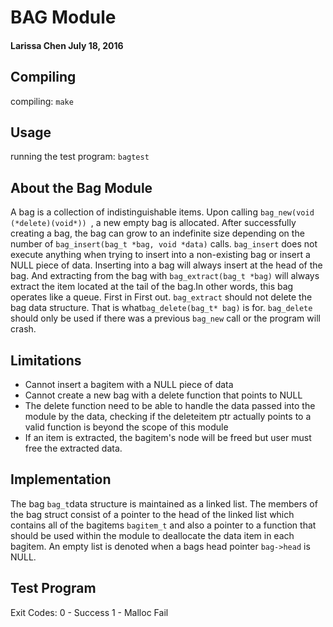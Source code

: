 # BAG Module
#### Larissa Chen July 18, 2016

## Compiling
compiling: `make`

## Usage
running the test program: `bagtest`

## About the Bag Module
A bag is a collection of indistinguishable items. Upon calling
`bag_new(void (*delete)(void*)) `, a new empty bag is allocated. After
successfully creating a bag, the bag can grow
to an indefinite size depending on the number of
`bag_insert(bag_t *bag, void *data)` calls. `bag_insert` does not execute
anything when trying to insert into a non-existing bag or insert a NULL
piece of data. Inserting into a bag will always insert at the head of the
bag. And extracting from the bag with `bag_extract(bag_t *bag)` will
always extract the item located at the tail of the bag.In other words,
this bag operates like a queue. First in First out. `bag_extract` should
not delete the bag data structure. That is what`bag_delete(bag_t* bag)` is
for. `bag_delete` should only be used if there was a previous `bag_new`
call or the program will crash.

## Limitations
  - Cannot insert a bagitem with a NULL piece of data
  - Cannot create a new bag with a delete function that points to NULL
  - The delete function need to be able to handle the data passed into
    the module by the data, checking if the deleteitem ptr actually points to
    a valid function is beyond the scope of this module
  - If an item is extracted, the bagitem's node will be freed
    but user must free the extracted data.

## Implementation
The bag `bag_t`data structure is maintained as a linked list. The members
of the bag struct consist of a pointer to the head of the linked list
which contains all of the bagitems `bagitem_t` and also a pointer to a function
that should be used within the module to deallocate the data item in
each bagitem. An empty list is denoted when a bags head pointer `bag->head`
is NULL.


## Test Program
Exit Codes:
  0 - Success
  1 - Malloc Fail
